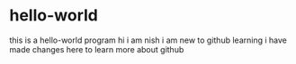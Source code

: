 # hello-world
this is a hello-world program
hi i am nish
i am new to github
learning
i have made changes here to learn more about github
